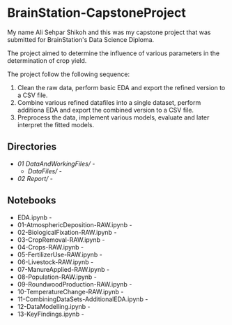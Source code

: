 # BrainStation-CapstoneProject

My name Ali Sehpar Shikoh and this was my capstone project that was submitted for BrainStation's Data Science Diploma.

The project aimed to determine the influence of various parameters in the determination of crop yield.

The project follow the following sequence:

1) Clean the raw data, perform basic EDA and export the refined version to a CSV file.
2) Combine various refined datafiles into a single dataset, perform additiona EDA and export the combined version to a CSV file.
3) Preprocess the data, implement various models, evaluate and later interpret the fitted models.

## Directories
* _01 DataAndWorkingFiles/_  - 
    * _DataFiles/_  - 
* _02 Report/_  - 

## Notebooks
* EDA.ipynb - 
* 01-AtmosphericDeposition-RAW.ipynb - 
* 02-BiologicalFixation-RAW.ipynb - 
* 03-CropRemoval-RAW.ipynb - 
* 04-Crops-RAW.ipynb - 
* 05-FertilizerUse-RAW.ipynb - 
* 06-Livestock-RAW.ipynb - 
* 07-ManureApplied-RAW.ipynb - 
* 08-Population-RAW.ipynb - 
* 09-RoundwoodProduction-RAW.ipynb - 
* 10-TemperatureChange-RAW.ipynb - 
* 11-CombiningDataSets-AdditionalEDA.ipynb - 
* 12-DataModelling.ipynb - 
* 13-KeyFindings.ipynb - 

